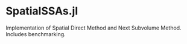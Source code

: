 # SpatialSSAs.jl
Implementation of Spatial Direct Method and Next Subvolume Method. Includes benchmarking.
